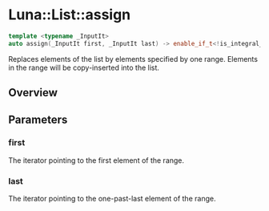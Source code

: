 # Luna::List::assign

```c++
template <typename _InputIt>
auto assign(_InputIt first, _InputIt last) -> enable_if_t<!is_integral_v< _InputIt >, void >
```

Replaces elements of the list by elements specified by one range. Elements in the range will be copy-inserted into the list. 

## Overview


## Parameters
### first
The iterator pointing to the first element of the range. 

### last
The iterator pointing to the one-past-last element of the range. 

